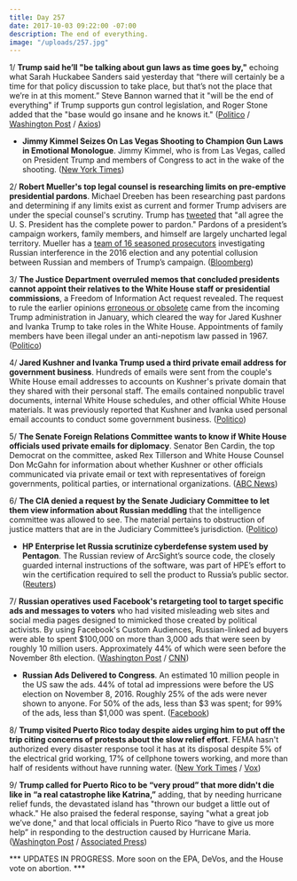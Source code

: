 ```yaml
---
title: Day 257
date: 2017-10-03 09:22:00 -07:00
description: The end of everything.
image: "/uploads/257.jpg"
---
```


1/ **Trump said he’ll "be talking about gun laws as time goes by,"** echoing what Sarah Huckabee Sanders said yesterday that “there will certainly be a time for that policy discussion to take place, but that’s not the place that we’re in at this moment.” Steve Bannon warned that it "will be the end of everything" if Trump supports gun control legislation, and Roger Stone added that the "base would go insane and he knows it."  ([Politico](http://www.politico.com/story/2017/10/03/trump-gun-laws-243405) / [Washington Post](https://www.washingtonpost.com/news/the-fix/wp/2017/10/02/white-house-now-is-not-the-time-to-talk-about-gun-control-but-if-you-look-to-chicago/) / [Axios](https://www.axios.com/trump-wont-pivot-to-gun-control-probably-2492197581.html))

* **Jimmy Kimmel Seizes On Las Vegas Shooting to Champion Gun Laws in Emotional Monologue**. Jimmy Kimmel, who is from Las Vegas, called on President Trump and members of Congress to act in the wake of the shooting. ([New York Times](https://www.nytimes.com/2017/10/03/arts/television/kimmel-vegas-shooting.html?_r=0))

2/ **Robert Mueller's top legal counsel is researching limits on pre-emptive presidential pardons**. Michael Dreeben has been researching past pardons and determining if any limits exist as current and former Trump advisers are under the special counsel's scrutiny. Trump has [tweeted](https://whatthefuckjusthappenedtoday.com/2017/07/22/day-184/#1-trump-lost-his-shit-on-twitter-tod) that "all agree the U. S. President has the complete power to pardon." Pardons of a president’s campaign workers, family members, and himself are largely uncharted legal territory. Mueller has a [team of 16 seasoned prosecutors](http://abcnews.go.com/Politics/special-counsel-robert-mueller-assembled-team-16-seasoned/story?id=50186443) investigating Russian interference in the 2016 election and any potential collusion between Russian  and members of Trump’s campaign. ([Bloomberg](https://www.bloomberg.com/news/articles/2017-10-03/mueller-tasks-adviser-with-getting-ahead-of-pre-emptive-pardons))

3/ **The Justice Department overruled memos that concluded presidents cannot appoint their relatives to the White House staff or presidential commissions**, a Freedom of Information Act request revealed. The request to rule the earlier opinions [erroneous or obsolete](http://www.politico.com/story/2017/01/justice-department-blesses-white-house-post-for-kushner-233968) came from the incoming Trump administration in January, which cleared the way for Jared Kushner and Ivanka Trump to take roles in the White House. Appointments of family members have been illegal under an anti-nepotism law passed in 1967. ([Politico](http://www.politico.com/story/2017/10/03/justice-department-legal-memos-presidents-appoint-relatives-243395))

4/ **Jared Kushner and Ivanka Trump used a third private email address for government business**. Hundreds of emails were sent from the couple's White House email addresses to accounts on Kushner's private domain that they shared with their personal staff. The emails contained nonpublic travel documents, internal White House schedules, and other official White House materials. It was previously reported that Kushner and Ivanka used personal email accounts to conduct some government business.  ([Politico](http://www.politico.com/story/2017/10/02/jared-kushner-email-account-white-house-243389))

5/ **The Senate Foreign Relations Committee wants to know if White House officials used private emails for diplomacy**. Senator Ben Cardin, the top Democrat on the committee, asked Rex Tillerson and White House Counsel Don McGahn for information about whether Kushner or other officials communicated via private email or text with representatives of foreign governments, political parties, or international organizations.  ([ABC News](http://abcnews.go.com/Politics/top-democrat-demands-answers-kushner-private-email-diplomacy/story?id=50251650))

6/ **The CIA denied a request by the Senate Judiciary Committee to let them view information about Russian meddling** that the intelligence committee was allowed to see. The material pertains to obstruction of justice matters that are in the Judiciary Committee’s jurisdiction. ([Politico](http://www.politico.com/story/2017/10/02/cia-russia-senate-judiciary-243384))

* **HP Enterprise let Russia scrutinize cyberdefense system used by Pentagon**. The Russian review of ArcSight’s source code, the closely guarded internal instructions of the software, was part of HPE’s effort to win the certification required to sell the product to Russia’s public sector.  ([Reuters](https://www.reuters.com/article/us-usa-cyber-russia-hpe-specialreport/special-report-hp-enterprise-let-russia-scrutinize-cyberdefense-system-used-by-pentagon-idUSKCN1C716M))

7/ **Russian operatives used Facebook's retargeting tool to target specific ads and messages to voters** who had visited misleading web sites and social media pages designed to mimicked those created by political activists. By using Facebook's Custom Audiences, Russian-linked ad buyers were able to spent $100,000 on more than 3,000 ads that were seen by roughly 10 million users. Approximately 44% of which were seen before the November 8th election. ([Washington Post](https://www.washingtonpost.com/business/economy/russians-took-a-page-from-corporate-america-by-using-facebook-tool-to-id-and-influence-voters/2017/10/02/681e40d8-a7c5-11e7-850e-2bdd1236be5d_story.html) / [CNN](http://money.cnn.com/2017/10/02/media/facebook-russian-ads-10-million/index.html))

* **Russian Ads Delivered to Congress**. An estimated 10 million people in the US saw the ads. 44% of total ad impressions were before the US election on November 8, 2016. Roughly 25% of the ads were never shown to anyone. For 50% of the ads, less than $3 was spent; for 99% of the ads, less than $1,000 was spent. ([Facebook](https://newsroom.fb.com/news/2017/10/hard-questions-russian-ads-delivered-to-congress/)) 

8/ **Trump visited Puerto Rico today despite aides urging him to put off the trip citing concerns of protests about the slow relief effort**. FEMA hasn't authorized every disaster response tool it has at its disposal despite 5% of the electrical grid working, 17% of cellphone towers working, and more than half of residents without have running water. ([New York Times](https://www.nytimes.com/2017/10/02/us/politics/trump-las-vegas-mass-shooting.html) / [Vox](https://www.vox.com/policy-and-politics/2017/10/3/16400510/fema-puerto-rico-hurricane))

9/ **Trump called for Puerto Rico to be “very proud” that more didn't die like in “a real catastrophe like Katrina,”** adding, that by needing hurricane relief funds, the devastated island has "thrown our budget a little out of whack." He also praised the federal response, saying "what a great job we’ve done," and that local officials in Puerto Rico “have to give us more help” in responding to the destruction caused by Hurricane Maria.  ([Washington Post](https://www.washingtonpost.com/politics/trump-praises-himself-for-administrations-great-job-in-puerto-rico/2017/10/03/fdb5eeb4-a83a-11e7-8ed2-c7114e6ac460_story.html) / [Associated Press](https://apnews.com/2055da43223a456e8ad635a22348fafc/Trump-heads-to-Puerto-Rico-to-survey-hurricane-damage)) 

\*\*\* UPDATES IN PROGRESS. More soon on the EPA, DeVos, and the House vote on abortion.  \*\*\*